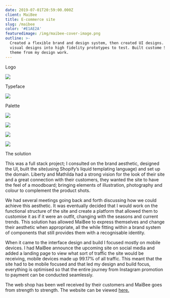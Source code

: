 ```yaml
---
date: 2019-07-01T20:59:00.000Z
client: MaiBee
title: E-commerce site
slug: /maibee
color: '#E1AE2A'
featuredimage: /img/maibee-cover-image.png
outline: >-
  Created a flexible brand and design system, then created UI designs. Turned
  visual designs into high fidelity prototypes to test. Built custome Shopify
  theme from my design work.
---
```

<div class="OffsetContent Logo">

<p class="title">Logo</p>

![](/img/maibe-logo.svg)

</div>

<div class="OffsetContent">

<p class="title">Typeface</p>

![](/img/maibee-typeface.svg)

</div>

<div class="OffsetContent Colours">

<p class="title">Palette</p>

![](/img/maibee-colours.svg)

</div>

<div class="FullWidthImage">

![](/img/maibee-mobile-1.jpg)

</div>
<div class="FullWidthImage">

![](/img/maibee-combo.jpg)

</div>

<div class="FullWidthImage">

![](/img/maibee-mobile-2.jpg)

</div>
<div class="OffsetContent">

<p class="title">The solution</p>

<div class="content">

This was a full stack project; I consulted on the brand aesthetic, designed the UI, built the site(using Shopify’s liquid templating language) and set up the domain. Liberty and Mathilda had a strong vision for the look of their site and a great connection with their customers, they wanted the site to have the feel of a moodboard; bringing elements of illustration, photography and colour to complement the product shots. 

We had several meetings going back and forth discussing how we could achieve this aesthetic. It was eventually decided that I would work on the functional structure of the site and create a platform that allowed them to customise it as if it were an outfit, changing with the seasons and current trends. This solution has allowed MaiBee to express themselves and change their aesthetic when appropriate, all the while fitting within a brand system of components that still provides them with a recognisable identity. 

When it came to the interface design and build I focused mostly on mobile devices. I had MaiBee announce the upcoming site on social media and added a landing page to view what sort of traffic the site would be receiving, mobile devices made up 99.17% of all traffic. This meant that the site had to be mobile focused and that led my design and build focus, everything is optimised so that the entire journey from Instagram promotion to payment can be conducted seamlessly.

The web shop has been well received by their customers and MaiBee goes from strength to strength. The website can be viewed <a href="https://maibee.com/">here.</a>

</div>

</div>
